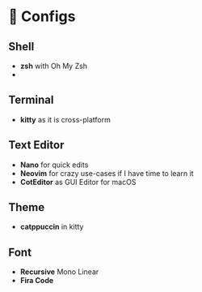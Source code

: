 # 🍭 Configs

## Shell

- **zsh** with Oh My Zsh
- 

## Terminal

- **kitty** as it is cross-platform

## Text Editor

- **Nano** for quick edits
- **Neovim** for crazy use-cases if I have time to learn it
- **CotEditor** as GUI Editor for macOS

## Theme

- **catppuccin** in kitty

## Font

- **Recursive** Mono Linear
- **Fira Code**
